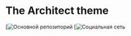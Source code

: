 # The Architect theme

[![Основной репозиторий](https://github.com/CEPBEP) [![Социальная сеть](https://vk.com/rumyantsev_egor)

